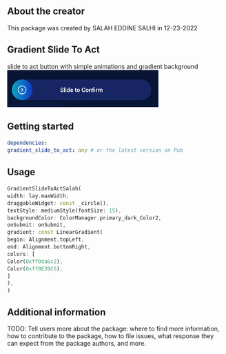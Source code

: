 ## About the creator
This package was created by SALAH EDDINE SALHI in 12-23-2022

## Gradient Slide To Act
slide to act button with simple animations and gradient background
![img.png](img.png)
## Getting started
```yaml
dependencies:
gradient_slide_to_act: any # or the latest version on Pub
```


## Usage


```dart
GradientSlideToActSalah(
width: lay.maxWidth,
draggableWidget: const _circle(),
textStyle: mediumStyle(fontSize: 15),
backgroundColor: ColorManager.primary_dark_Color2,
onSubmit: onSubmit,
gradient: const LinearGradient(
begin: Alignment.topLeft,
end: Alignment.bottomRight,
colors: [
Color(0xff0da6c2),
Color(0xff0E39C6),
]
),
)
```

## Additional information

TODO: Tell users more about the package: where to find more information, how to
contribute to the package, how to file issues, what response they can expect
from the package authors, and more.
